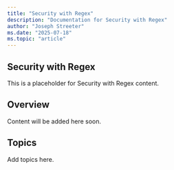 ```yaml
---
title: "Security with Regex"
description: "Documentation for Security with Regex"
author: "Joseph Streeter"
ms.date: "2025-07-18"
ms.topic: "article"
---
```


## Security with Regex

This is a placeholder for Security with Regex content.

## Overview

Content will be added here soon.

## Topics

Add topics here.
